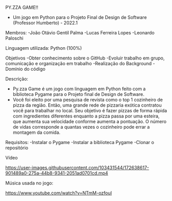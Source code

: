 PY.ZZA GAME!!
- Um jogo em Python para o Projeto Final de Design de Software (Professor Humberto) - 2022.1

Membros:
-João Otávio Gentil Palma
-Lucas Ferreira Lopes
-Leonardo Paloschi

Linguagem utilizada: Python (100%)

Objetivos
-Obter conhecimento sobre o GitHub
-Evoluir trabalho em grupo, comunicação e organização em trabalho
-Realização do Background
-Domínio do código

Descrição:
- Py.zza Game é um jogo com linguagem em Python feito com a biblioteca Pygame para o Projeto final de Design de Software.
- Você foi eleito por uma pesquisa de revista como o top 1 cozinheiro de pizza da região. Então, uma grande rede de pizzaria exótica contratou você para trabalhar no local.
Seu objetivo é fazer pizzas de forma rápida com ingredientes diferentes enquanto a pizza passa por uma esteira, que aumenta sua velocidade conforme aumenta a pontuação.
O número de vidas corresponde a quantas vezes o cozinheiro pode errar a montagem da comida.

Requisitos:
-Instalar o Pygame
-Instalar a biblioteca Pygame
-Clonar o repositório

Vídeo

https://user-images.githubusercontent.com/103431544/172638617-901489a0-275a-44b8-9341-2051ad0701cd.mp4

Música usada no jogo:

https://www.youtube.com/watch?v=NTmM-ozfouI



